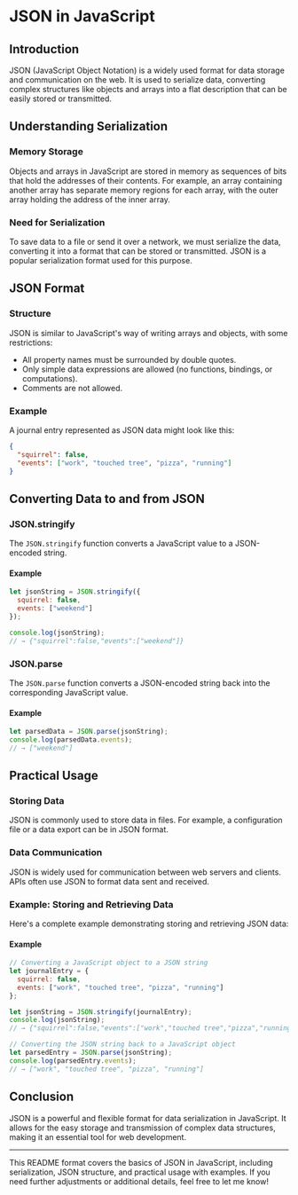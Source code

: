 # JSON in JavaScript

## Introduction
JSON (JavaScript Object Notation) is a widely used format for data storage and communication on the web. It is used to serialize data, converting complex structures like objects and arrays into a flat description that can be easily stored or transmitted.

## Understanding Serialization

### Memory Storage
Objects and arrays in JavaScript are stored in memory as sequences of bits that hold the addresses of their contents. For example, an array containing another array has separate memory regions for each array, with the outer array holding the address of the inner array.

### Need for Serialization
To save data to a file or send it over a network, we must serialize the data, converting it into a format that can be stored or transmitted. JSON is a popular serialization format used for this purpose.

## JSON Format

### Structure
JSON is similar to JavaScript's way of writing arrays and objects, with some restrictions:
- All property names must be surrounded by double quotes.
- Only simple data expressions are allowed (no functions, bindings, or computations).
- Comments are not allowed.

### Example
A journal entry represented as JSON data might look like this:

```json
{
  "squirrel": false,
  "events": ["work", "touched tree", "pizza", "running"]
}
```

## Converting Data to and from JSON

### JSON.stringify
The `JSON.stringify` function converts a JavaScript value to a JSON-encoded string.

#### Example
```javascript
let jsonString = JSON.stringify({
  squirrel: false,
  events: ["weekend"]
});

console.log(jsonString);
// → {"squirrel":false,"events":["weekend"]}
```

### JSON.parse
The `JSON.parse` function converts a JSON-encoded string back into the corresponding JavaScript value.

#### Example
```javascript
let parsedData = JSON.parse(jsonString);
console.log(parsedData.events);
// → ["weekend"]
```

## Practical Usage

### Storing Data
JSON is commonly used to store data in files. For example, a configuration file or a data export can be in JSON format.

### Data Communication
JSON is widely used for communication between web servers and clients. APIs often use JSON to format data sent and received.

### Example: Storing and Retrieving Data
Here's a complete example demonstrating storing and retrieving JSON data:

#### Example
```javascript
// Converting a JavaScript object to a JSON string
let journalEntry = {
  squirrel: false,
  events: ["work", "touched tree", "pizza", "running"]
};

let jsonString = JSON.stringify(journalEntry);
console.log(jsonString);
// → {"squirrel":false,"events":["work","touched tree","pizza","running"]}

// Converting the JSON string back to a JavaScript object
let parsedEntry = JSON.parse(jsonString);
console.log(parsedEntry.events);
// → ["work", "touched tree", "pizza", "running"]
```

## Conclusion
JSON is a powerful and flexible format for data serialization in JavaScript. It allows for the easy storage and transmission of complex data structures, making it an essential tool for web development.

---

This README format covers the basics of JSON in JavaScript, including serialization, JSON structure, and practical usage with examples. If you need further adjustments or additional details, feel free to let me know!